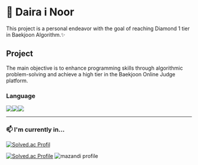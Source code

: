 # 💎 Daira i Noor 
This project is a personal endeavor with the goal of reaching Diamond 1 tier in Baekjoon Algorithm.✨

## Project

The main objective is to enhance programming skills through algorithmic problem-solving and achieve a high tier in the Baekjoon Online Judge platform.
<br/>

### Language

<img src="https://img.shields.io/badge/Python-3776AB?style=for-the-badge&logo=Python&logoColor=white"><img src="https://img.shields.io/badge/c++-00599C?style=for-the-badge&logo=c%2B%2B&logoColor=white"/><img src="https://img.shields.io/badge/Java-007396?style=for-the-badge&logo=OpenJDK&logoColor=white"/>

---
### 📫 I'm currently in...
[![Solved.ac Profil](http://mazassumnida.wtf/api/mini/generate_badge?boj=kateking001130)](https://solved.ac/kateking001130)

[![Solved.ac Profile](http://mazassumnida.wtf/api/v2/generate_badge?boj=kateking001130)](https://solved.ac/kateking001130/)
![mazandi profile](http://mazandi.herokuapp.com/api?handle=kateking001130&theme=dark)
<!--
**Parkkate/Parkkate** is a ✨ _special_ ✨ repository because its `README.md` (this file) appears on your GitHub profile.

Here are some ideas to get you started:

- 🔭 I’m currently working on ...
- 🌱 I’m currently learning ...
- 👯 I’m looking to collaborate on ...
- 🤔 I’m looking for help with ...
- 💬 Ask me about ...
- 📫 How to reach me: ...
- 😄 Pronouns: ...
- ⚡ Fun fact: ...
-->
